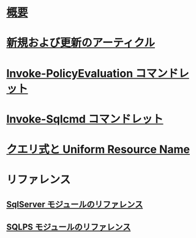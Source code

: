 # [概要](database-engine-powershell-reference.md)  
# [新規および更新のアーティクル](new-updated-powershell.md)
# [Invoke-PolicyEvaluation コマンドレット](invoke-policyevaluation-cmdlet.md)  
# [Invoke-Sqlcmd コマンドレット](invoke-sqlcmd-cmdlet.md)  
# [クエリ式と Uniform Resource Name](query-expressions-and-uniform-resource-names.md)  
# リファレンス
## [SqlServer モジュールのリファレンス](https://docs.microsoft.com/powershell/module/sqlserver/?toc=/sql/powershell/toc.json&bc=/sql/breadcrumb/toc.json)
## [SQLPS モジュールのリファレンス](https://docs.microsoft.com/powershell/module/sqlps/?toc=/sql/powershell/toc.json&bc=/sql/breadcrumb/toc.json)